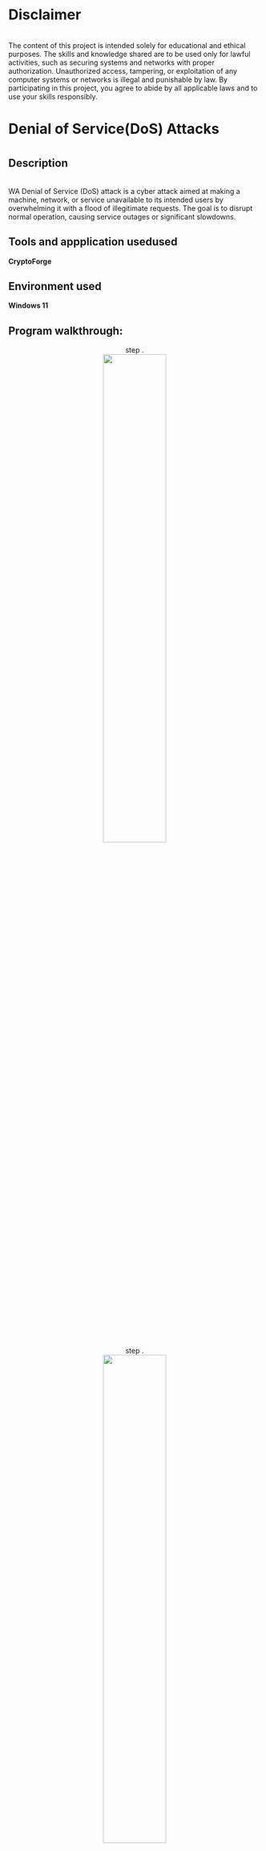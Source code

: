 <h1>Disclaimer</h1>
<br>The content of this project is intended solely for educational and ethical purposes. The skills and knowledge shared are to be used only for lawful activities, such as securing systems and networks with proper authorization. Unauthorized access, tampering, or exploitation of any computer systems or networks is illegal and punishable by law. By participating in this project, you agree to abide by all applicable laws and to use your skills responsibly.</br>
<h1>Denial of Service(DoS) Attacks<h1> 
<h2>Description</h2>
<br>WA Denial of Service (DoS) attack is a cyber attack aimed at making a machine, network, or service unavailable to its intended users by overwhelming it with a flood of illegitimate requests. The goal is to disrupt normal operation, causing service outages or significant slowdowns.
<br/>
<h2>Tools and appplication usedused</h2>
<b>CryptoForge </b>
<h2>Environment used</h2>
<b>Windows 11</b>
<h2>Program walkthrough:</h2>
<p align="center">
  step . 
 <br/>
  <img src=alt="image" style="width: 50%; height: auto; display: block; margin: 0 auto;"/>
  <br/>
</p>

<p align="center">
  step . 
 <br/>
  <img src=alt="image" style="width: 50%; height: auto; display: block; margin: 0 auto;"/>
  <br/>
</p>

<p align="center">
  step . 
 <br/>
  <img src=alt="image" style="width: 50%; height: auto; display: block; margin: 0 auto;"/>
  <br/>
</p>

<p align="center">
  step . 
 <br/>
  <img src=alt="image" style="width: 50%; height: auto; display: block; margin: 0 auto;"/>
  <br/>
</p>

<p align="center">
  step . 
 <br/>
  <img src=alt="image" style="width: 50%; height: auto; display: block; margin: 0 auto;"/>
  <br/>
</p>

<p align="center">
  step . 
 <br/>
  <img src=alt="image" style="width: 50%; height: auto; display: block; margin: 0 auto;"/>
  <br/>
</p>

<p align="center">
  step . 
 <br/>
  <img src=alt="image" style="width: 50%; height: auto; display: block; margin: 0 auto;"/>
  <br/>
</p>

<p align="center">
  step . 
 <br/>
  <img src=alt="image" style="width: 50%; height: auto; display: block; margin: 0 auto;"/>
  <br/>
</p>

<p align="center">
  step . 
 <br/>
  <img src=alt="image" style="width: 50%; height: auto; display: block; margin: 0 auto;"/>
  <br/>
</p>

<p align="center">
  step . 
 <br/>
  <img src=alt="image" style="width: 50%; height: auto; display: block; margin: 0 auto;"/>
  <br/>
</p>

<p align="center">
  step . 
 <br/>
  <img src=alt="image" style="width: 50%; height: auto; display: block; margin: 0 auto;"/>
  <br/>
</p>

<p align="center">
  step . 
 <br/>
  <img src=alt="image" style="width: 50%; height: auto; display: block; margin: 0 auto;"/>
  <br/>
</p>

<p align="center">
  step . 
 <br/>
  <img src=alt="image" style="width: 50%; height: auto; display: block; margin: 0 auto;"/>
  <br/>
</p>

<p align="center">
  step . 
 <br/>
  <img src=alt="image" style="width: 50%; height: auto; display: block; margin: 0 auto;"/>
  <br/>
</p>

<p align="center">
  step . 
 <br/>
  <img src=alt="image" style="width: 50%; height: auto; display: block; margin: 0 auto;"/>
  <br/>
</p>

<p align="center">
  step . 
 <br/>
  <img src=alt="image" style="width: 50%; height: auto; display: block; margin: 0 auto;"/>
  <br/>
</p>
